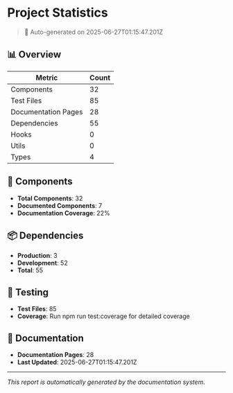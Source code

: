 # Project Statistics

> 🤖 Auto-generated on 2025-06-27T01:15:47.201Z

## 📊 Overview

| Metric | Count |
|--------|-------|
| Components | 32 |
| Test Files | 85 |
| Documentation Pages | 28 |
| Dependencies | 55 |
| Hooks | 0 |
| Utils | 0 |
| Types | 4 |

## 🧩 Components

- **Total Components**: 32
- **Documented Components**: 7
- **Documentation Coverage**: 22%

## 📦 Dependencies

- **Production**: 3
- **Development**: 52
- **Total**: 55

## 🧪 Testing

- **Test Files**: 85
- **Coverage**: Run npm run test:coverage for detailed coverage

## 📝 Documentation

- **Documentation Pages**: 28
- **Last Updated**: 2025-06-27T01:15:47.201Z

---

*This report is automatically generated by the documentation system.*
